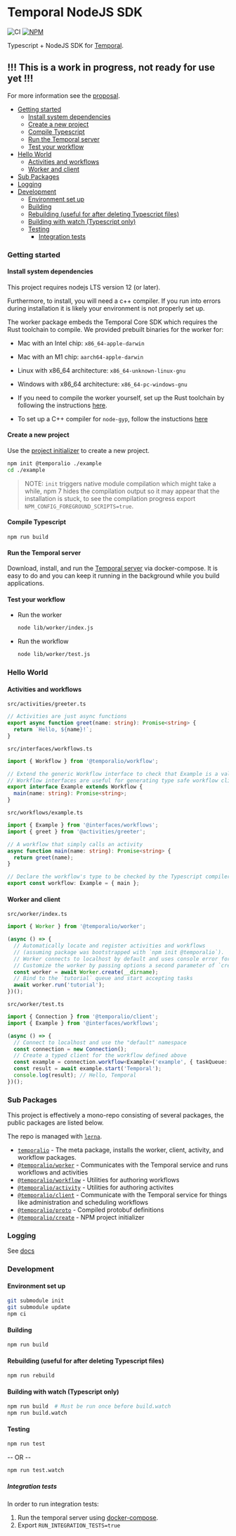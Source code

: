 # Temporal NodeJS SDK

![CI](https://github.com/temporalio/sdk-node/actions/workflows/ci.yml/badge.svg)
[![NPM](https://img.shields.io/npm/v/temporalio.svg?style=flat)](https://www.npmjs.com/package/temporalio)

Typescript + NodeJS SDK for [Temporal](temporal.io).

## !!! This is a work in progress, not ready for use yet !!!

For more information see the [proposal](https://github.com/temporalio/proposals/blob/master/node/node-sdk.md).

<!-- vim-markdown-toc GFM -->

- [Getting started](#getting-started)
  - [Install system dependencies](#install-system-dependencies)
  - [Create a new project](#create-a-new-project)
  - [Compile Typescript](#compile-typescript)
  - [Run the Temporal server](#run-the-temporal-server)
  - [Test your workflow](#test-your-workflow)
- [Hello World](#hello-world)
  - [Activities and workflows](#activities-and-workflows)
  - [Worker and client](#worker-and-client)
- [Sub Packages](#sub-packages)
- [Logging](#logging)
- [Development](#development)
  - [Environment set up](#environment-set-up)
  - [Building](#building)
  - [Rebuilding (useful for after deleting Typescript files)](#rebuilding-useful-for-after-deleting-typescript-files)
  - [Building with watch (Typescript only)](#building-with-watch-typescript-only)
  - [Testing](#testing)
    - [Integration tests](#integration-tests)

<!-- vim-markdown-toc -->

### Getting started

#### Install system dependencies

This project requires nodejs LTS version 12 (or later).

Furthermore, to install, you will need a c++ compiler.
If you run into errors during installation it is likely your environment is not properly set up.

The worker package embeds the Temporal Core SDK which requires the Rust toolchain to compile.
We provided prebuilt binaries for the worker for:

- Mac with an Intel chip: `x86_64-apple-darwin`
- Mac with an M1 chip: `aarch64-apple-darwin`
- Linux with x86_64 architecture: `x86_64-unknown-linux-gnu`
- Windows with x86_64 architecture: `x86_64-pc-windows-gnu`

- If you need to compile the worker yourself, set up the Rust toolchain by following the instructions [here](https://rustup.rs/).
- To set up a C++ compiler for `node-gyp`, follow the instuctions [here](https://github.com/nodejs/node-gyp)

#### Create a new project

Use the [project initializer](../create-project/README.md) to create a new project.

```sh
npm init @temporalio ./example
cd ./example
```

> NOTE: `init` triggers native module compilation which might take a while, npm 7 hides the compilation output so it may appear that the installation is stuck, to see the compilation progress export `NPM_CONFIG_FOREGROUND_SCRIPTS=true`.

#### Compile Typescript

```
npm run build
```

#### Run the Temporal server

Download, install, and run the [Temporal server](https://docs.temporal.io/docs/server-quick-install) via docker-compose. It is easy to do and you can keep it running in the background while you build applications.

#### Test your workflow

- Run the worker

  ```sh
  node lib/worker/index.js
  ```

- Run the workflow

  ```sh
  node lib/worker/test.js
  ```

### Hello World

#### Activities and workflows

`src/activities/greeter.ts`

```ts
// Activities are just async functions
export async function greet(name: string): Promise<string> {
  return `Hello, ${name}!`;
}
```

`src/interfaces/workflows.ts`

```ts
import { Workflow } from '@temporalio/workflow';

// Extend the generic Workflow interface to check that Example is a valid workflow interface
// Workflow interfaces are useful for generating type safe workflow clients
export interface Example extends Workflow {
  main(name: string): Promise<string>;
}
```

`src/workflows/example.ts`

```ts
import { Example } from '@interfaces/workflows';
import { greet } from '@activities/greeter';

// A workflow that simply calls an activity
async function main(name: string): Promise<string> {
  return greet(name);
}

// Declare the workflow's type to be checked by the Typescript compiler
export const workflow: Example = { main };
```

#### Worker and client

`src/worker/index.ts`

```ts
import { Worker } from '@temporalio/worker';

(async () => {
  // Automatically locate and register activities and workflows
  // (assuming package was bootstrapped with `npm init @temporalio`).
  // Worker connects to localhost by default and uses console error for logging.
  // Customize the worker by passing options a second parameter of `create()`.
  const worker = await Worker.create(__dirname);
  // Bind to the `tutorial` queue and start accepting tasks
  await worker.run('tutorial');
})();
```

`src/worker/test.ts`

```ts
import { Connection } from '@temporalio/client';
import { Example } from '@interfaces/workflows';

(async () => {
  // Connect to localhost and use the "default" namespace
  const connection = new Connection();
  // Create a typed client for the workflow defined above
  const example = connection.workflow<Example>('example', { taskQueue: 'tutorial' });
  const result = await example.start('Temporal');
  console.log(result); // Hello, Temporal
})();
```

### Sub Packages

This project is effectively a mono-repo consisting of several packages, the public packages are listed below.

The repo is managed with [`lerna`](https://lerna.js.org/).

- [`temporalio`](./packages/meta/) - The meta package, installs the worker, client, activity, and workflow packages.
- [`@temporalio/worker`](./packages/worker/) - Communicates with the Temporal service and runs workflows and activities
- [`@temporalio/workflow`](./packages/workflow/) - Utilities for authoring workflows
- [`@temporalio/activity`](./packages/activity/) - Utilities for authoring activites
- [`@temporalio/client`](./packages/client/) - Communicate with the Temporal service for things like administration and scheduling workflows
- [`@temporalio/proto`](./packages/proto/) - Compiled protobuf definitions
- [`@temporalio/create`](./packages/create-project/) - NPM project initializer

### Logging

See [docs](docs/logging.md)

### Development

#### Environment set up

```sh
git submodule init
git submodule update
npm ci
```

#### Building

```sh
npm run build
```

#### Rebuilding (useful for after deleting Typescript files)

```sh
npm run rebuild
```

#### Building with watch (Typescript only)

```sh
npm run build  # Must be run once before build.watch
npm run build.watch
```

#### Testing

```sh
npm run test
```

-- OR --

```sh
npm run test.watch
```

##### Integration tests

In order to run integration tests:

1. Run the temporal server using [docker-compose](https://github.com/temporalio/docker-compose).
1. Export `RUN_INTEGRATION_TESTS=true`
